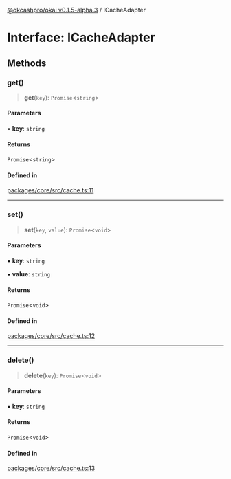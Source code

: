 [@okcashpro/okai v0.1.5-alpha.3](../index.md) / ICacheAdapter

# Interface: ICacheAdapter

## Methods

### get()

> **get**(`key`): `Promise`\<`string`\>

#### Parameters

• **key**: `string`

#### Returns

`Promise`\<`string`\>

#### Defined in

[packages/core/src/cache.ts:11](https://github.com/monilpat/eliza/blob/main/packages/core/src/cache.ts#L11)

***

### set()

> **set**(`key`, `value`): `Promise`\<`void`\>

#### Parameters

• **key**: `string`

• **value**: `string`

#### Returns

`Promise`\<`void`\>

#### Defined in

[packages/core/src/cache.ts:12](https://github.com/monilpat/eliza/blob/main/packages/core/src/cache.ts#L12)

***

### delete()

> **delete**(`key`): `Promise`\<`void`\>

#### Parameters

• **key**: `string`

#### Returns

`Promise`\<`void`\>

#### Defined in

[packages/core/src/cache.ts:13](https://github.com/monilpat/eliza/blob/main/packages/core/src/cache.ts#L13)
